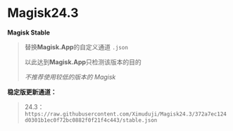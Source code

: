 # Magisk24.3
**Magisk Stable**

> 替换**Magisk.App**的自定义通道 `.json`
>
> 以此达到**Magisk.App**只检测该版本的目的
>
> *不推荐使用较低的版本的 Magisk*

**稳定版更新通道：**

> 24.3：`https://raw.githubusercontent.com/Ximuduji/Magisk24.3/372a7ec124d0301b1ec0f72bc0882f0f21f4c443/stable.json`
>

